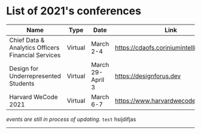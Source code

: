 # List of 2021's conferences
| Name | Type | Date | Link
| -------- | -------- | -------- | -------- |
| Chief Data & Analytics Officers Financial Services| Virtual | March 2-4 | https://cdaofs.coriniumintelligence.com |
| Design for Underrepresented Students | Virtual | March 29-April 3 | https://designforus.dev |
| Harvard WeCode 2021 | Virtual | March 6-7 | https://www.harvardwecode.com/ |

*events are still in process of updating.* ```test``` hsijdifjas


---
